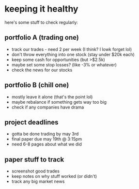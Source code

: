 # keeping it healthy

here's some stuff to check regularly:

## portfolio A (trading one)
- track our trades - need 2 per week (I think? I lowk forget lol)
- don't throw everything into one stock (stay under $20k each)
- keep some cash for opportunities (but >$2.5k)
- maybe set some stop losses? (like -3% or whatever)
- check the news for our stocks

## portfolio B (chill one)
- mostly leave it alone (that's the point lol)
- maybe rebalance if something gets way too big
- check if any companies have drama

## project deadlines
- gotta be done trading by may 3rd
- final paper due may 19th @ 3:15pm
- need 6-8 pages about what we did

## paper stuff to track
- screenshot good trades
- keep notes on why stuff worked (or didn't)
- track any big market news
